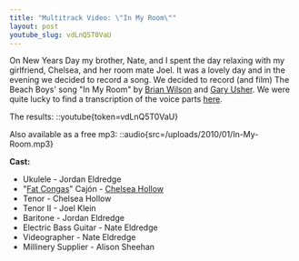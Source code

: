 ```yaml
---
title: "Multitrack Video: \"In My Room\""
layout: post
youtube_slug: vdLnQ5T0VaU
---
```


On New Years Day my brother, Nate, and I spent the day relaxing with my girlfriend, Chelsea, and her room mate Joel. It was a lovely day and in the evening we decided to record a song. We decided to record (and film) The Beach Boys' song "In My Room" by <a title="Brian Wilson" href="http://en.wikipedia.org/wiki/Brian_Wilson">Brian Wilson</a> and <a title="Gary Usher" href="http://en.wikipedia.org/wiki/Gary_Usher">Gary Usher</a>. We were quite lucky to find a transcription of the voice parts <a href="http://beach-boys.aure.com/">here</a>.

The results:
::youtube{token=vdLnQ5T0VaU}

Also available as a free mp3:
::audio{src=/uploads/2010/01/In-My-Room.mp3}

<strong>Cast:</strong>
<ul>
	<li>Ukulele - Jordan Eldredge</li>
	<li>"<a href="http://www.fatcongas.com/">Fat Congas</a>" Cajón - <a href="http://www.chelseahollow.com">Chelsea Hollow</a></li>
	<li>Tenor - Chelsea Hollow</li>
	<li>Tenor II - Joel Klein</li>
	<li>Baritone - Jordan Eldredge</li>
	<li>Electric Bass Guitar - Nate Eldredge</li>
	<li>Videographer - Nate Eldredge</li>
	<li>Millinery Supplier - Alison Sheehan</li>
</ul>
